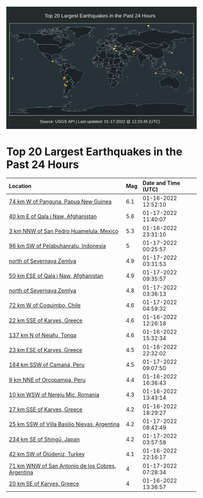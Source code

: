 ![Map](./map.png)

# Top 20 Largest Earthquakes in the Past 24 Hours

| Location | Mag | Date and Time (UTC) |
|:---|:---|:---|
| [74 km W of Panguna, Papua New Guinea](https://earthquake.usgs.gov/earthquakes/eventpage/us7000gcfv) | 6.1 | 01-16-2022 12:52:10 |
| [40 km E of Qala i Naw, Afghanistan](https://earthquake.usgs.gov/earthquakes/eventpage/us7000gclu) | 5.6 | 01-17-2022 11:40:07 |
| [3 km NNW of San Pedro Huamelula, Mexico](https://earthquake.usgs.gov/earthquakes/eventpage/us7000gcj6) | 5.3 | 01-16-2022 23:31:10 |
| [96 km SW of Pelabuhanratu, Indonesia](https://earthquake.usgs.gov/earthquakes/eventpage/us7000gcjn) | 5 | 01-17-2022 00:25:57 |
| [north of Severnaya Zemlya](https://earthquake.usgs.gov/earthquakes/eventpage/us7000gckg) | 4.9 | 01-17-2022 03:31:53 |
| [50 km ESE of Qala i Naw, Afghanistan](https://earthquake.usgs.gov/earthquakes/eventpage/us7000gcle) | 4.9 | 01-17-2022 09:35:57 |
| [north of Severnaya Zemlya](https://earthquake.usgs.gov/earthquakes/eventpage/us7000gcki) | 4.8 | 01-17-2022 03:36:13 |
| [72 km W of Coquimbo, Chile](https://earthquake.usgs.gov/earthquakes/eventpage/us7000gckp) | 4.6 | 01-17-2022 04:59:32 |
| [22 km SSE of Karyes, Greece](https://earthquake.usgs.gov/earthquakes/eventpage/us7000gcfr) | 4.6 | 01-16-2022 12:26:18 |
| [137 km N of Neiafu, Tonga](https://earthquake.usgs.gov/earthquakes/eventpage/us7000gchb) | 4.6 | 01-16-2022 15:32:34 |
| [23 km ESE of Karyes, Greece](https://earthquake.usgs.gov/earthquakes/eventpage/us7000gcj0) | 4.5 | 01-16-2022 22:32:02 |
| [164 km SSW of Camaná, Peru](https://earthquake.usgs.gov/earthquakes/eventpage/us7000gcl9) | 4.5 | 01-17-2022 09:07:50 |
| [9 km NNE of Orcopampa, Peru](https://earthquake.usgs.gov/earthquakes/eventpage/us7000gchh) | 4.4 | 01-16-2022 16:36:43 |
| [10 km WSW of Nereju Mic, Romania](https://earthquake.usgs.gov/earthquakes/eventpage/us7000gcgw) | 4.3 | 01-16-2022 13:43:14 |
| [27 km SSE of Karyes, Greece](https://earthquake.usgs.gov/earthquakes/eventpage/us7000gci5) | 4.2 | 01-16-2022 18:29:27 |
| [25 km SSW of Villa Basilio Nievas, Argentina](https://earthquake.usgs.gov/earthquakes/eventpage/us7000gcl7) | 4.2 | 01-17-2022 08:42:49 |
| [234 km SE of Shingū, Japan](https://earthquake.usgs.gov/earthquakes/eventpage/us7000gckj) | 4.2 | 01-17-2022 03:57:58 |
| [42 km SW of Ölüdeniz, Turkey](https://earthquake.usgs.gov/earthquakes/eventpage/us7000gciz) | 4.1 | 01-16-2022 22:16:17 |
| [71 km WNW of San Antonio de los Cobres, Argentina](https://earthquake.usgs.gov/earthquakes/eventpage/us7000gcl0) | 4 | 01-17-2022 07:28:34 |
| [20 km SE of Karyes, Greece](https://earthquake.usgs.gov/earthquakes/eventpage/us7000gcgt) | 4 | 01-16-2022 13:36:57 |
